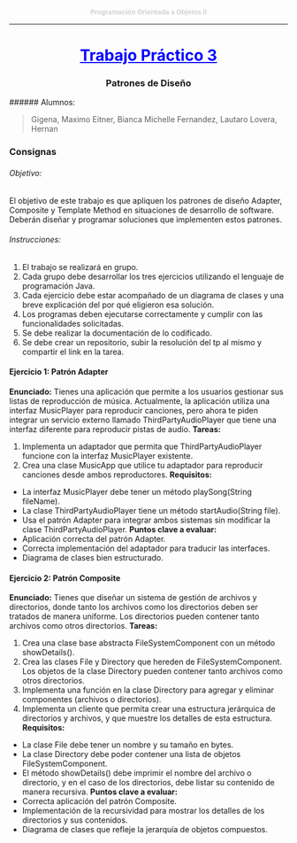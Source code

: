 <p style="text-align: center; color: lightgray; font-size: 12px;">
    <strong>Programación Orientada a Objetos II</strong>
</p>

___

<h1 style="text-align: center;color:blue"><u>Trabajo Práctico 3</u></h1>
<h3 style="text-align: center;">Patrones de Diseño</h3>
###### Alumnos:

>Gigena, Maximo
>Eitner, Bianca Michelle
>Fernandez, Lautaro
>Lovera, Hernan

### Consignas
###### Objetivo: 
El objetivo de este trabajo es que apliquen los patrones de diseño Adapter, Composite y Template Method en situaciones de desarrollo de software. Deberán diseñar y programar soluciones que implementen estos patrones.
###### Instrucciones:
  1. El trabajo se realizará en grupo.
  2. Cada grupo debe desarrollar los tres ejercicios utilizando el lenguaje de programación Java.
  3. Cada ejercicio debe estar acompañado de un diagrama de clases y una breve explicación del por qué eligieron esa solución.
  4. Los programas deben ejecutarse correctamente y cumplir con las funcionalidades solicitadas.
  5. Se debe realizar la documentación de lo codificado.
  6. Se debe crear un repositorio, subir la resolución del tp al mismo y compartir el link en la tarea.

#### Ejercicio 1: Patrón Adapter
**Enunciado:**
Tienes una aplicación que permite a los usuarios gestionar sus listas de reproducción de
música. Actualmente, la aplicación utiliza una interfaz MusicPlayer para reproducir canciones,
pero ahora te piden integrar un servicio externo llamado ThirdPartyAudioPlayer que tiene una
interfaz diferente para reproducir pistas de audio.
**Tareas:**
  1. Implementa un adaptador que permita que ThirdPartyAudioPlayer funcione con la interfaz MusicPlayer existente.
  2. Crea una clase MusicApp que utilice tu adaptador para reproducir canciones desde ambos reproductores.
**Requisitos:**
  - La interfaz MusicPlayer debe tener un método playSong(String fileName).
  - La clase ThirdPartyAudioPlayer tiene un método startAudio(String file).
  - Usa el patrón Adapter para integrar ambos sistemas sin modificar la clase ThirdPartyAudioPlayer.
**Puntos clave a evaluar:**
  - Aplicación correcta del patrón Adapter.
  - Correcta implementación del adaptador para traducir las interfaces.
  - Diagrama de clases bien estructurado.
#### Ejercicio 2: Patrón Composite
**Enunciado:**
Tienes que diseñar un sistema de gestión de archivos y directorios, donde tanto los archivos como los directorios deben ser tratados de manera uniforme. Los directorios pueden contener tanto archivos como otros directorios.
**Tareas:**
  1. Crea una clase base abstracta FileSystemComponent con un método showDetails().
  2. Crea las clases File y Directory que hereden de FileSystemComponent. Los objetos de la clase Directory pueden contener tanto archivos como otros directorios.
  3. Implementa una función en la clase Directory para agregar y eliminar componentes (archivos o directorios).
  4. Implementa un cliente que permita crear una estructura jerárquica de directorios y archivos, y que muestre los detalles de esta estructura.
**Requisitos:**
-  La clase File debe tener un nombre y su tamaño en bytes.
- La clase Directory debe poder contener una lista de objetos FileSystemComponent.
- El método showDetails() debe imprimir el nombre del archivo o directorio, y en el caso de los directorios, debe listar su contenido de manera recursiva.
**Puntos clave a evaluar:**
- Correcta aplicación del patrón Composite.
- Implementación de la recursividad para mostrar los detalles de los directorios y sus
contenidos.
- Diagrama de clases que refleje la jerarquía de objetos compuestos.
